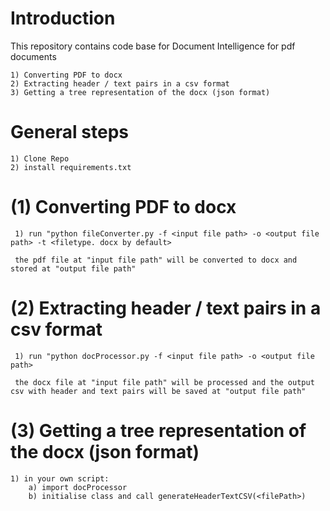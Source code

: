 # Introduction
This repository contains code base for Document Intelligence for pdf documents

    1) Converting PDF to docx
    2) Extracting header / text pairs in a csv format
    3) Getting a tree representation of the docx (json format)
    
# General steps
    1) Clone Repo
    2) install requirements.txt

# (1) Converting PDF to docx

     1) run "python fileConverter.py -f <input file path> -o <output file path> -t <filetype. docx by default>
     
     the pdf file at "input file path" will be converted to docx and stored at "output file path"

# (2) Extracting header / text pairs in a csv format

     1) run "python docProcessor.py -f <input file path> -o <output file path>
     
     the docx file at "input file path" will be processed and the output csv with header and text pairs will be saved at "output file path"

# (3) Getting a tree representation of the docx (json format)
    1) in your own script:
        a) import docProcessor
        b) initialise class and call generateHeaderTextCSV(<filePath>)






